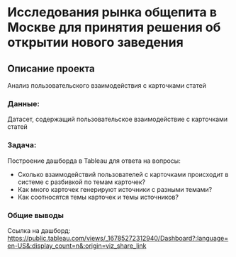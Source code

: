 # Исследования рынка общепита в Москве для принятия решения об открытии нового заведения

## Описание проекта   

Анализ пользовательского взаимодействия с карточками статей

### Данные:

Датасет, содержащий пользовательское взаимодействие с карточками статей  

### Задача:

Построение дашборда в Tableau для ответа на вопросы:
- Сколько взаимодействий пользователей с карточками происходит в системе с разбивкой по темам карточек?
- Как много карточек генерируют источники с разными темами?
- Как соотносятся темы карточек и темы источников?

### Общие выводы

Ссылка на дашборд: https://public.tableau.com/views/_16785272312940/Dashboard?:language=en-US&:display_count=n&:origin=viz_share_link
